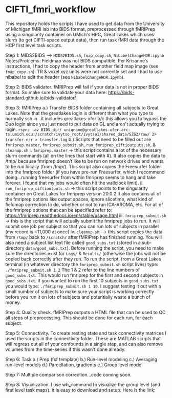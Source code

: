 # CIFTI_fmri_workflow
This repository holds the scripts I have used to get data from the University of Michigan fMRI lab into BIDS format, preprocessed through fMRIPrep using a singularity container on UMich's HPC, Great Lakes which uses slurm (to get CIFTI-space output data), then run task fMRI data through the HCP first level task scripts. 

Step 1: MIDS2BIDS --> `MIDS2BIDS.sh`, `fmap_copy.sh`, `NibabelChangeHDR.ipynb`
Notes/Problems: Fieldmap was not BIDS compatible. Per Krisanne’s instructions, I had to copy the header from another field map image (see `fmap_copy.sh`). TR & voxel xyz units were not correctly set and I had to use nibabel to edit the header (see `NibabelChangeHDR.ipynb`). 

Step 2: BIDS validator. fMRIPrep will fail if your data is not in proper BIDS format. So make sure to validate your data here: https://bids-standard.github.io/bids-validator/

Step 3: fMRIPrep
  a.) Transfer BIDS folder containing all subjects to Great Lakes. Note that the greatlakes login is different than what you type to normally ssh in...it includes greatlakes-xfer b/c this allows you to bypass the Duo login since you just need to put data on GL and aren't actually trying to login. 
`rsync -av BIDS_dir/ uniqname@greatlakes-xfer.arc-ts.umich.edu:/scratch/ivytso_root/ivytso1/shared_data/SZG2/raw/ 2> transfer.err > transfer.log`
  b.) Scripts that need to be filled out are `fmriprep.master`, `fmriprep_submit.sh`, `run_fmriprep_ciftioutputs.sh`, & `cleanup.sh`
    i. `fmriprep.master` → this script contains a lot of the necessary slurm commands (all on the lines that start with #).     It also copies the data to /tmp/ because fmriprep doesn’t like to be run on network drives and wants to be run locally     (from /tmp/). This script also copies the Freesurfer folder into the fmriprep folder (if you have pre-run Freesurfer,      which I recommend doing...running freesurfer from within fmriprep seems to hang and take forever. I found that my jobs     would often hit the wallclock limit). 
    ii. `run_fmriprep_ciftioutputs.sh` → this script points to the singularity container on Great Lakes for fmriprep version 20.0.2 It also contains all of the fmriprep options like output spaces, ignore slicetime, what kind of fieldmap       correction to do, whether or not to run ICA-AROMA, etc. For all of the fmriprep options that can be specified refer to: https://fmriprep.readthedocs.io/en/stable/usage.html
    iii. `fmriprep_submit.sh` → this is the script that will actually submit the fmriprep jobs to run. It will submit one job per subject so that you can run lots of subjects in parallel (my record is ~11,000 at once)
    iv. `cleanup.sh` --> this script copies the data from `/tmp/` back to `/scratch/` after fMRIPrep has finished running. 
You will also need a subject list text file called `good_subs.txt` (stored in a sub-directory `data/good_subs.txt`).
Before running the script, you need to make sure the directories exist for `Logs/` & `Results/` (otherwise the jobs will not be copied back correctly after they run. 
To run the script, from a Great Lakes terminal (in whatever directory the `fmriprep_submit.sh` script lives) type: `./fmriprep_submit.sh 1 2` The 1 & 2 refer to the line numbers of `good_subs.txt`. This would run fmriprep for the first and second subjects in `good_subs.txt`. If you wanted to run the first 10 subjects in `good_subs.txt` you would type: `./fmriprep_submit.sh 1 10`. I suggest testing it out with a small number of subjects to make sure your script is working correctly before you run it on lots of subjects and potentially waste a bunch of money.

Step 4: Quality check. fMRIPrep outputs a HTML file that can be used to QC all steps of preprocessing. This should be done for each run, for each subject. 

Step 5: Connectivity. To create resting state and task connectivity matrices I used the scripts in the connectivity folder. These are MATLAB scripts that will regress out all of your confounds in a single step, and can also remove volumes from the time-series if this wasn't done already. 

Step 6: Task
  a.) Prep (fsf template)
  b.) Run-level modeling
  c.) Averaging run-level models
  d.) Parcellation, gradients
  e.) Group level model

Step 7: Multiple comparison correction...code coming soon.

Step 8: Visualization. I use wb_command to visualize the group level (and first level task maps). It is easy to download and setup. Here is the link: 
